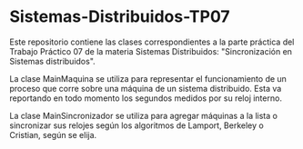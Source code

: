 # Sistemas-Distribuidos-TP07
Este repositorio contiene las clases correspondientes a la parte práctica del Trabajo Práctico 07 de la materia Sistemas Distribuidos: "Sincronización en Sistemas distribuidos".

La clase MainMaquina se utiliza para representar el funcionamiento de un proceso que corre sobre una máquina de un sistema distribuido. Esta va reportando en todo momento los segundos medidos por su reloj interno.

La clase MainSincronizador se utiliza para agregar máquinas a la lista o sincronizar sus relojes según los algoritmos de Lamport, Berkeley o Cristian, según se elija.
